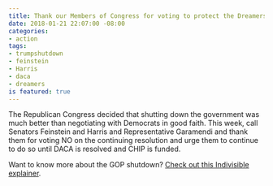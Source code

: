 ```yaml
---
title: Thank our Members of Congress for voting to protect the Dreamers
date: 2018-01-21 22:07:00 -08:00
categories:
- action
tags:
- trumpshutdown
- feinstein
- Harris
- daca
- dreamers
is featured: true
---
```


The Republican Congress decided that shutting down the government was much better than negotiating with Democrats in good faith. This week, call Senators Feinstein and Harris and Representative Garamendi and thank them for voting NO on the continuing resolution and urge them to continue to do so until DACA is resolved and CHIP is funded.

Want to know more about the GOP shutdown? [Check out this Indivisible explainer](https://www.indivisible.org/resource/happens-government-shutdown/). 
